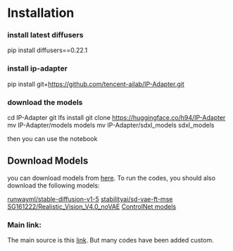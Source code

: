 # Installation
### install latest diffusers
pip install diffusers==0.22.1

### install ip-adapter
pip install git+https://github.com/tencent-ailab/IP-Adapter.git

### download the models
cd IP-Adapter
git lfs install
git clone https://huggingface.co/h94/IP-Adapter
mv IP-Adapter/models models
mv IP-Adapter/sdxl_models sdxl_models

then you can use the notebook

## Download Models

you can download models from [here](https://huggingface.co/h94/IP-Adapter). 
To run the codes, you should also download the following models:

[runwayml/stable-diffusion-v1-5](https://huggingface.co/runwayml/stable-diffusion-v1-5)
[stabilityai/sd-vae-ft-mse](https://huggingface.co/stabilityai/sd-vae-ft-mse)
[SG161222/Realistic_Vision_V4.0_noVAE](https://huggingface.co/SG161222/Realistic_Vision_V4.0_noVAE)
[ControlNet models](https://huggingface.co/lllyasviel)

### Main link:

The main source is this [link](https://github.com/tencent-ailab/IP-Adapter/tree/main?tab=readme-ov-file). 
But many codes have been added custom.
